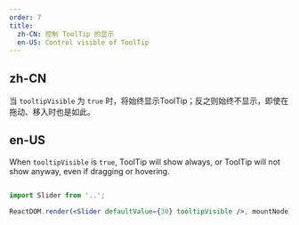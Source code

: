 ```yaml
---
order: 7
title:
  zh-CN: 控制 ToolTip 的显示
  en-US: Control visible of ToolTip
---
```


 ## zh-CN

 当 `tooltipVisible` 为 `true` 时，将始终显示ToolTip；反之则始终不显示，即使在拖动、移入时也是如此。

 ## en-US

 When `tooltipVisible` is `true`, ToolTip will show always, or ToolTip will not show anyway, even if dragging or hovering.


  ````jsx

 import Slider from '..';

 ReactDOM.render(<Slider defaultValue={30} tooltipVisible />, mountNode);

 ````

